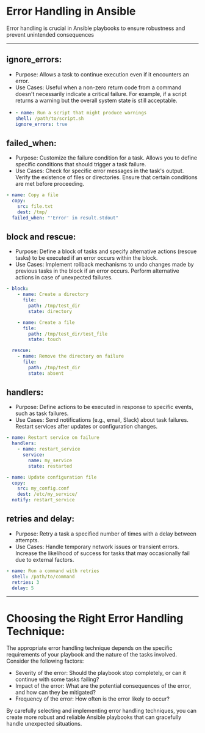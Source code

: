 # Error Handling in Ansible

Error handling is crucial in Ansible playbooks to ensure robustness and prevent unintended consequences

----
## ignore_errors:

- Purpose: Allows a task to continue execution even if it encounters an error.
- Use Cases: Useful when a non-zero return code from a command doesn't necessarily indicate a critical failure. For example, if a script returns a warning but the overall system state is still acceptable.
- ```yaml
  - name: Run a script that might produce warnings
  shell: /path/to/script.sh
  ignore_errors: true
  ```

## failed_when:

- Purpose: Customize the failure condition for a task. Allows you to define specific conditions that should trigger a task failure.
- Use Cases:
        Check for specific error messages in the task's output.
        Verify the existence of files or directories.
        Ensure that certain conditions are met before proceeding.
```yaml
- name: Copy a file
  copy:
    src: file.txt
    dest: /tmp/
  failed_when: "'Error' in result.stdout" 
```

## block and rescue:

- Purpose: Define a block of tasks and specify alternative actions (rescue tasks) to be executed if an error occurs within the block.
- Use Cases:
        Implement rollback mechanisms to undo changes made by previous tasks in the block if an error occurs.
        Perform alternative actions in case of unexpected failures.
```yaml
- block:
    - name: Create a directory
      file:
        path: /tmp/test_dir
        state: directory

    - name: Create a file
      file:
        path: /tmp/test_dir/test_file
        state: touch

  rescue:
    - name: Remove the directory on failure
      file:
        path: /tmp/test_dir
        state: absent
```

## handlers:

- Purpose: Define actions to be executed in response to specific events, such as task failures.
- Use Cases:
        Send notifications (e.g., email, Slack) about task failures.
        Restart services after updates or configuration changes.
```yaml
- name: Restart service on failure
  handlers:
    - name: restart_service
      service:
        name: my_service
        state: restarted

- name: Update configuration file
  copy:
    src: my_config.conf
    dest: /etc/my_service/
  notify: restart_service 
```

## retries and delay:

- Purpose: Retry a task a specified number of times with a delay between attempts.
- Use Cases:
        Handle temporary network issues or transient errors.
        Increase the likelihood of success for tasks that may occasionally fail due to external factors.
```yaml
- name: Run a command with retries
  shell: /path/to/command
  retries: 3
  delay: 5 
```

---
# Choosing the Right Error Handling Technique:

The appropriate error handling technique depends on the specific requirements of your playbook and the nature of the tasks involved. Consider the following factors:
- Severity of the error: Should the playbook stop completely, or can it continue with some tasks failing?
- Impact of the error: What are the potential consequences of the error, and how can they be mitigated?
- Frequency of the error: How often is the error likely to occur?

By carefully selecting and implementing error handling techniques, you can create more robust and reliable Ansible playbooks that can gracefully handle unexpected situations.

